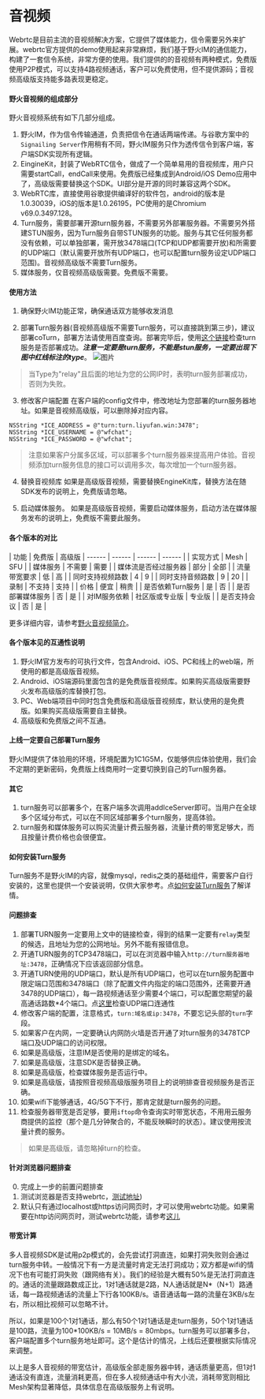 # 音视频

Webrtc是目前主流的音视频解决方案，它提供了媒体能力，信令需要另外来扩展。webrtc官方提供的demo使用起来非常麻烦，我们基于野火IM的通信能力，构建了一套信令系统，非常方便的使用。我们提供的的音视频有两种模式，免费版使用P2P模式，可以支持4路视频通话，客户可以免费使用，但不提供源码；音视频高级版支持能多路表现更稳定。

#### 野火音视频的组成部分
野火音视频系统有如下几部分组成。

1. 野火IM，作为信令传输通道，负责把信令在通话两端传递。与谷歌方案中的```Signailing Server```作用稍有不同，野火IM服务只作为透传信令到客户端，客户端SDK实现所有逻辑。
2. EingineKit，封装了WebRTC信令，做成了一个简单易用的音视频库，用户只需要startCall，endCall来使用。免费版已经集成到Android/iOS Demo应用中了，高级版需要替换这个SDK。UI部分是开源的同时兼容这两个SDK。
3. WebRTC库，直接使用谷歌提供编译好的软件包，android的版本是1.0.30039，iOS的版本是1.0.26195，PC使用的是Chromium v69.0.3497.128。
4. Turn服务，需要部署开源turn服务器，不需要另外部署服务器。不需要另外搭建STUN服务，因为Turn服务自带STUN服务的功能。服务与其它任何服务都没有依赖，可以单独部署，需开放3478端口(TCP和UDP都需要开放)和所需要的UDP端口（默认需要开放所有UDP端口，也可以配置turn服务设定UDP端口范围)。音视频高级版不需要Turn服务。
5. 媒体服务，仅音视频高级版需要。免费版不需要。

#### 使用方法
1. 确保野火IM功能正常，确保通话双方能够收发消息

2. 部署Turn服务器(音视频高级版不需要Turn服务，可以直接跳到第三步)，建议部署coTurn，部署方法请使用百度查询。部署完毕后，使用[这个链接](https://docs.wildfirechat.cn/webrtc/trickle-ice/)检查turn服务是否部署成功。***注意一定要是turn服务，不能是stun服务，一定要出现下图中红线标注的type***。
![图片](turn_check.jpeg)

  > 当Type为"relay"且后面的地址为您的公网IP时，表明turn服务部署成功，否则为失败。

3. 修改客户端配置
在客户端的config文件中，修改地址为您部署的turn服务器地址。如果是音视频高级版，可以删除掉对应内容。

  ```
  NSString *ICE_ADDRESS = @"turn:turn.liyufan.win:3478";
  NSString *ICE_USERNAME = @"wfchat";
  NSString *ICE_PASSWORD = @"wfchat";
  ```
  > 注意如果客户分属多区域，可以部署多个turn服务器来提高用户体验。音视频添加turn服务信息的接口可以调用多次，每次增加一个turn服务器。

4. 替换音视频库
如果是高级版音视频，需要替换EngineKit库，替换方法在随SDK发布的说明上，免费版请忽略。

5. 启动媒体服务。
如果是高级版音视频，需要启动媒体服务，启动方法在媒体服务发布的说明上，免费版不需要此服务。

#### 各个版本的对比
| 功能 | 免费版 | 高级版
| ------ | ------ | ------ | ------ |
| 实现方式 |  Mesh | SFU |
| 媒体服务 |  不需要 | 需要 |
| 媒体流是否经过服务器 | 部分 | 全部 |
| 流量带宽要求 | 低 | 高 |
| 同时支持视频路数 | 4 | 9 |
| 同时支持音频路数 | 9 | 20 |
| 录制 | 不支持 | 支持 |
| 价格 | 便宜 | 稍贵 |
| 是否依赖Turn服务 | 是 | 否 |
| 是否部署媒体服务 | 否 | 是 |
| 对IM服务依赖 | 社区版或专业版 | 专业版 |
| 是否支持会议 | 否 | 是 |

 更多详细内容，请参考[野火音视频简介](../blogs/野火音视频简介.md)。

 #### 各个版本见的互通性说明
 1. 野火IM官方发布的可执行文件，包含Android、iOS、PC和线上的web端，所使用的都是高级版音视频。
 2. Android、iOS端源码里面包含的是免费版音视频库。如果购买高级版需要野火发布高级版的库替换打包。
 3. PC、Web端项目中同时包含免费版和高级版音视频库，默认使用的是免费版。如果购买高级版需要自主替换。
 4. 高级版和免费版之间不互通。

#### 上线一定要自己部署Turn服务
野火IM提供了体验用的环境，环境配置为1C1G5M，仅能够供应体验使用，我们会不定期的更新密码，免费版上线商用时一定要切换到自己的Turn服务器。

#### 其它
1. turn服务可以部署多个，在客户端多次调用addIceServer即可。当用户在全球多个区域分布式，可以在不同区域部署多个turn服务，提高体验。
2. turn服务和媒体服务可以购买流量计费云服务器，流量计费的带宽足够大，而且按量计费价格也会很便宜。

#### 如何安装Turn服务
Turn服务不是野火IM的内容，就像mysql，redis之类的基础组件，需要客户自行安装的，这里也提供一个安装说明，仅供大家参考。点[如何安装Turn服务](./turn_server.md)了解详情。

#### 问题排查
1. 部署TURN服务一定要用上文中的链接检查，得到的结果一定要有```relay```类型的候选，且地址为您的公网地址。另外不能有报错信息。
2. 开通TURN服务的TCP3478端口，可以在浏览器中输入```http://turn服务器地址:3478```，正确情况下应该返回部分信息。
3. 开通TURN使用的UDP端口，默认是所有UDP端口，也可以在turn服务配置中限定端口范围和3478端口（除了配置文件内指定的端口范围外，还需要开通3478的UDP端口），每一路视频通话至少需要4个端口，可以配置您期望的最高通话路数*4个端口。点[这里](./udp_connectivity.md)检查UDP端口连通性
4. 修改客户端的配置，注意格式，```turn:域名或ip:3478```，不要忘记头部的```turn```字段。
5. 如果客户在内网，一定要确认内网防火墙是否开通了对turn服务的3478TCP端口及UDP端口的访问权限。
6. 如果是高级版，注意IM是否使用的是绑定的域名。
7. 如果是高级版，注意SDK是否替换正确。
8. 如果是高级版，检查媒体服务是否运行中。
9. 如果是高级版，请按照音视频高级版服务项目上的说明排查音视频服务是否正确。
10. 如果wifi下能够通话，4G/5G下不行，那肯定就是turn服务的问题。
11. 检查服务器带宽是否足够，要用```iftop```命令查询实时带宽状态，不用用云服务商提供的监控（那个是几分钟聚合的，不能反映瞬时的状态）。建议使用按流量计费的服务。
> 如果是高级版，请忽略掉turn的检查。

#### 针对浏览器问题排查
0. 完成上一步的前置问题排查
1. 测试浏览器是否支持webrtc，[测试地址](https://docs.wildfirechat.cn/webrtc/abilitytest/))
2. 默认只有通过localhost或https访问网页时，才可以使用webrtc功能。如果需要在http访问网页时，测试webrtc功能，请参考[这儿](https://blog.csdn.net/weixin_30727835/article/details/97888745)

#### 带宽计算
多人音视频SDK是试用p2p模式的，会先尝试打洞直连，如果打洞失败则会通过turn服务中转。一般情况下有一方是流量时肯定无法打洞成功；双方都是wifi的情况下也有可能打洞失败（跟网络有关）。我们的经验是大概有50%是无法打洞直连的。通话的流量跟路数成正比，1对1通话就是2路，N人通话就是N*（N+1）路通话，每一路视频通话的流量上下行各100KB/s。语音通话每一路的流量在3KB/s左右，所以相比视频可以忽略不计。

所以，如果是100个1对1通话，那么有50个1对1通话是走turn服务，50个1对1通话是100路，流量为100*100KB/s = 10MB/s = 80mbps。turn服务可以部署多台，客户端配置多个turn服务地址即可。这个是估计的情况，上线后还要根据实际情况来调整。

以上是多人音视频的带宽估计，高级版全部走服务器中转，通话质量更高，但1对1通话没有直连，流量消耗更高，但在多人视频通话中有大小流，消耗带宽则相比Mesh架构显著降低，具体信息在高级版服务上有说明。
